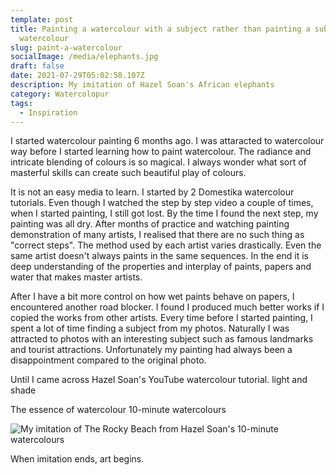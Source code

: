 ```yaml
---
template: post
title: Painting a watercolour with a subject rather than painting a subject with
  watercolour
slug: paint-a-watercolour
socialImage: /media/elephants.jpg
draft: false
date: 2021-07-29T05:02:58.107Z
description: My imitation of Hazel Soan's African elephants
category: Watercolopur
tags:
  - Inspiration
---
```

I started watercolour painting 6 months ago. I was attaracted to watercolour way before I started learning how to paint watercolour. The radiance and intricate blending of colours is so magical. I always wonder what sort of masterful skills can create such beautiful play of colours.

It is not an easy media to learn. I started by 2 Domestika watercolour tutorials. Even though I watched the step by step video a couple of times, when I started painting, I still got lost. By the time I found the next step, my painting was all dry. After months of practice and watching painting demonstration of many artists, I realised that there are no such thing as "correct steps". The method used by each artist varies drastically. Even the same artist doesn't always paints in the same sequences. In the end it is deep understanding of the properties and interplay of paints, papers and water that makes master artists. 

After I have a bit more control on how wet paints behave on papers, I encountered another road blocker. I found I produced much better works if I copied the works from other artists. Every time before I started painting, I spent a lot of time finding a subject from my photos. Naturally I was attracted to photos with an interesting subject such as famous landmarks and tourist attractions. Unfortunately my painting had always been a disappointment compared to the original photo.

Until I came across Hazel Soan's YouTube watercolour tutorial. light and shade

The essence of watercolour 10-minute watercolours

![](/media/img_3429.jpg "My imitation of The Rocky Beach from Hazel Soan's 10-minute watercolours")

When imitation ends, art begins.